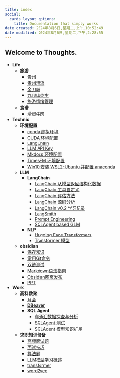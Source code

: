```yaml
---
title: index
social:
  cards_layout_options:
    title: Documentation that simply works
date created: 2024年8月6日,星期二,上午,10:52:49
date modified: 2024年8月6日,星期二,下午,2:28:55
---
```


## Welcome to Thoughts.

- **Life**
	- **旅游**
		- [贵州](./Life/%E6%97%85%E6%B8%B8/%E8%B4%B5%E5%B7%9E.md)
		- [贵州漂流](./Life/%E6%97%85%E6%B8%B8/%E8%B4%B5%E5%B7%9E%E6%BC%82%E6%B5%81.md)
		- [金刀峡](./Life/%E6%97%85%E6%B8%B8/%E9%87%91%E5%88%80%E5%B3%A1.md)
		- [九顶山徒步](./Life/%E6%97%85%E6%B8%B8/%E4%B9%9D%E9%A1%B6%E5%B1%B1%E5%BE%92%E6%AD%A5.md)
		- [旅游情绪管理](./Life/%E6%97%85%E6%B8%B8/%E6%97%85%E6%B8%B8%E6%83%85%E7%BB%AA%E7%AE%A1%E7%90%86.md)
	- **食谱**
		- [滑蛋牛肉](./Life/%E9%A3%9F%E8%B0%B1/%E6%BB%91%E8%9B%8B%E7%89%9B%E8%82%89.md)
- **Technic**
	- **环境配置**
		- [conda 虚拟环境](./Technic/%E7%8E%AF%E5%A2%83%E9%85%8D%E7%BD%AE/conda%20%E8%99%9A%E6%8B%9F%E7%8E%AF%E5%A2%83.md)
		- [CUDA 环境配置](./Technic/%E7%8E%AF%E5%A2%83%E9%85%8D%E7%BD%AE/CUDA%20%E7%8E%AF%E5%A2%83%E9%85%8D%E7%BD%AE.md)
		- [LangChain](./Technic/%E7%8E%AF%E5%A2%83%E9%85%8D%E7%BD%AE/LangChain.md)
		- [LLM API Key](./Technic/%E7%8E%AF%E5%A2%83%E9%85%8D%E7%BD%AE/LLM%20API%20Key.md)
		- [Mkdocs 环境配置](./Technic/%E7%8E%AF%E5%A2%83%E9%85%8D%E7%BD%AE/Mkdocs%20%E7%8E%AF%E5%A2%83%E9%85%8D%E7%BD%AE.md)
		- [TimesFM 环境配置](./Technic/%E7%8E%AF%E5%A2%83%E9%85%8D%E7%BD%AE/TimesFM%20%E7%8E%AF%E5%A2%83%E9%85%8D%E7%BD%AE.md)
		- [Win10 安装 WSL2-Ubuntu 并配置 anaconda](./Technic/%E7%8E%AF%E5%A2%83%E9%85%8D%E7%BD%AE/Win10%20%E5%AE%89%E8%A3%85%20WSL2-Ubuntu%20%E5%B9%B6%E9%85%8D%E7%BD%AE%20anaconda.md)
	- **LLM**
		- **LangChain**
			- [LangChain 从模型返回结构化数据](./Technic/LLM/LangChain/LangChain%20%E4%BB%8E%E6%A8%A1%E5%9E%8B%E8%BF%94%E5%9B%9E%E7%BB%93%E6%9E%84%E5%8C%96%E6%95%B0%E6%8D%AE.md)
			- [LangChain 工具自定义](./Technic/LLM/LangChain/LangChain%20%E5%B7%A5%E5%85%B7%E8%87%AA%E5%AE%9A%E4%B9%89.md)
			- [LangChain 评估方法](./Technic/LLM/LangChain/LangChain%20%E8%AF%84%E4%BC%B0%E6%96%B9%E6%B3%95.md)
			- [LangChain 源码分析](./Technic/LLM/LangChain/LangChain%20%E6%BA%90%E7%A0%81%E5%88%86%E6%9E%90.md)
			- [LangChain v0.2 学习记录](./Technic/LLM/LangChain/LangChain%20v0.2%20%E5%AD%A6%E4%B9%A0%E8%AE%B0%E5%BD%95.md)
			- [LangSmith](./Technic/LLM/LangChain/LangSmith.md)
			- [Prompt Engineering](./Technic/LLM/LangChain/Prompt%20Engineering.md)
			- [SQLAgent based GLM](./Technic/LLM/LangChain/SQLAgent%20based%20GLM.md)
		- **NLP**
			- [Hugging Face Transformers](./Technic/LLM/NLP/Hugging%20Face%20Transformers.md)
			- [Transformer 模型](./Technic/LLM/NLP/Transformer%20%E6%A8%A1%E5%9E%8B.md)
	- **obsidian**
		- [保存知识](./Technic/obsidian/%E4%BF%9D%E5%AD%98%E7%9F%A5%E8%AF%86.md)
		- [常用Git命令](./Technic/obsidian/%E5%B8%B8%E7%94%A8Git%E5%91%BD%E4%BB%A4.md)
		- [双链测试](./Technic/obsidian/%E5%8F%8C%E9%93%BE%E6%B5%8B%E8%AF%95.md)
		- [Markdown语法指南](./Technic/obsidian/Markdown%E8%AF%AD%E6%B3%95%E6%8C%87%E5%8D%97.md)
		- [Obsidian网页发布](./Technic/obsidian/Obsidian%E7%BD%91%E9%A1%B5%E5%8F%91%E5%B8%83.md)
		- [PPT](./Technic/obsidian/PPT.md)
- **Work**
	- **高科数聚**
		- [月会](./Work/%E9%AB%98%E7%A7%91%E6%95%B0%E8%81%9A/%E6%9C%88%E4%BC%9A.md)
		- **[DBeaver](./Work/%E9%AB%98%E7%A7%91%E6%95%B0%E8%81%9A/DBeaver/DBeaver.md)**
		- **SQL Agent**
			- [车通汇数据探查与分析](./Work/%E9%AB%98%E7%A7%91%E6%95%B0%E8%81%9A/SQL%20Agent/%E8%BD%A6%E9%80%9A%E6%B1%87%E6%95%B0%E6%8D%AE%E6%8E%A2%E6%9F%A5%E4%B8%8E%E5%88%86%E6%9E%90.md)
			- [SQLAgent 测试](SQLAgent%20测试.md)
			- [SQLAgent 模型知识扩展](SQLAgent%20模型知识扩展.md)
	- **求职知识储备**
		- [高频面试题](./Work/%E6%B1%82%E8%81%8C%E7%9F%A5%E8%AF%86%E5%82%A8%E5%A4%87/%E9%AB%98%E9%A2%91%E9%9D%A2%E8%AF%95%E9%A2%98.md)
		- [面试技巧](./Work/%E6%B1%82%E8%81%8C%E7%9F%A5%E8%AF%86%E5%82%A8%E5%A4%87/%E9%9D%A2%E8%AF%95%E6%8A%80%E5%B7%A7.md)
		- [算法题](./Work/%E6%B1%82%E8%81%8C%E7%9F%A5%E8%AF%86%E5%82%A8%E5%A4%87/%E7%AE%97%E6%B3%95%E9%A2%98.md)
		- [LLM模型学习概述](./Work/%E6%B1%82%E8%81%8C%E7%9F%A5%E8%AF%86%E5%82%A8%E5%A4%87/LLM%E6%A8%A1%E5%9E%8B%E5%AD%A6%E4%B9%A0%E6%A6%82%E8%BF%B0.md)
		- [transformer](./Work/%E6%B1%82%E8%81%8C%E7%9F%A5%E8%AF%86%E5%82%A8%E5%A4%87/transformer.md)
		- [word2vec](./Work/%E6%B1%82%E8%81%8C%E7%9F%A5%E8%AF%86%E5%82%A8%E5%A4%87/word2vec.md)

